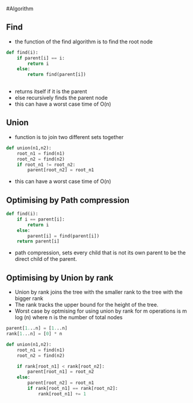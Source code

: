 #Algorithm 
## Find 
- the function of the find algorithm is to find the root node
```python
def find(i):
	if parent[i] == i:
		return i
	else:
		return find(parent[i])
	
```
- returns itself if it is the parent
- else recursively finds the parent node
- this can have a worst case time of O(n)

## Union
- function is to join two different sets together
```python
def union(n1,n2):
	root_n1 = find(n1)
	root_n2 = find(n2)
	if root_n1 != root_n2:
		parent[root_n2] = root_n1
```
- this can have a worst case time of O(n)


## Optimising by Path compression
```python 
def find(i):
	if i == parent[i]:
		return i
	else:
		parent[i] = find(parent[i])
	return parent[i]
```
- path compression, sets every child that is not its own parent to be the direct child of the parent.

## Optimising by Union by rank
- Union by rank joins the tree with the smaller rank to the tree with the bigger rank
- The rank tracks the upper bound for the height of the tree.
- Worst case by optmising for using union by rank for m operations is m log (n) where n is the number of total nodes
```python
parent[1...n] = [1...n]
rank[1...n] = [0] * n

def union(n1,n2):
	root_n1 = find(n1)
	root_n2 = find(n2)

	if rank[root_n1] < rank[root_n2]:
		parent[root_n1] = root_n2
	else:
		parent[root_n2] = root_n1
		if rank[root_n1] == rank[root_n2]:
			rank[root_n1] += 1
```





